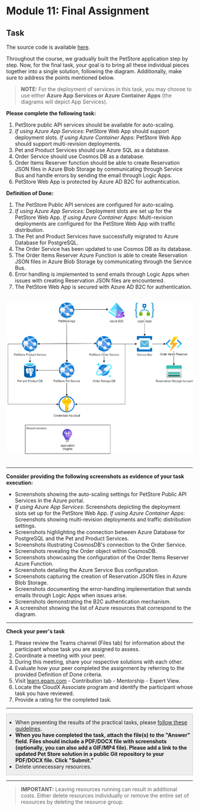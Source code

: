 # Module 11: Final Assignment

## Task

The source code is available [here](../../../petstore).

Throughout the course, we gradually built the PetStore application step by step.
Now, for the final task, your goal is to bring all these individual pieces together into a single solution, following the diagram. Additionally, make sure to address the points mentioned below.

> **NOTE:** For the deployment of services in this task, you may choose to use either **Azure App Services or Azure Container Apps** (the diagrams will depict App Services).

**Please complete the following task:**

1. PetStore public API services should be available for auto-scaling.
2. *If using Azure App Services*: PetStore Web App should support deployment slots. *If using Azure Container Apps*:
   PetStore Web App should support multi-revision deployments.
3. Pet and Product Services should use Azure SQL as a database.
4. Order Service should use Cosmos DB as a database.
5. Order Items Reserver function should be able to create Reservation JSON files in Azure Blob Storage by communicating through Service Bus and handle errors by sending the email through Logic Apps.
6. PetStore Web App is protected by Azure AD B2C for authentication.

**Definition of Done:**

1. The PetStore Public API services are configured for auto-scaling.
2. *If using Azure App Services*: Deployment slots are set up for the PetStore Web App. *If using Azure Container Apps*:
   Multi-revision deployments are configured for the PetStore Web App with traffic distribution.
3. The Pet and Product Services have successfully migrated to Azure Database for PostgreSQL.
4. The Order Service has been updated to use Cosmos DB as its database.
5. The Order Items Reserver Azure Function is able to create Reservation JSON files in Azure Blob Storage by communicating through the Service Bus.
6. Error handling is implemented to send emails through Logic Apps when issues with creating Reservation JSON files are encountered.
7. The PetStore Web App is secured with Azure AD B2C for authentication.

<img src="images/scheme.png" width="700" style="margin: 20px 0; display: inline-block;"/>

<hr>

**Consider providing the following screenshots as evidence of your task execution:**

- Screenshots showing the auto-scaling settings for PetStore Public API Services in the Azure portal.
- *If using Azure App Services*: Screenshots depicting the deployment slots set up for the PetStore Web App. *If using
  Azure Container Apps*: Screenshots showing multi-revision deployments and traffic distribution settings.
- Screenshots highlighting the connection between Azure Database for PostgreSQL and the Pet and Product Services.
- Screenshots illustrating CosmosDB's connection to the Order Service.
- Screenshots revealing the Order object within CosmosDB.
- Screenshots showcasing the configuration of the Order Items Reserver Azure Function.
- Screenshots detailing the Azure Service Bus configuration.
- Screenshots capturing the creation of Reservation JSON files in Azure Blob Storage.
- Screenshots documenting the error-handling implementation that sends emails through Logic Apps when issues arise.
- Screenshots demonstrating the B2C authentication mechanism.
- A screenshot showing the list of Azure resources that correspond to the diagram.

<hr>

**Check your peer's task**

1. Please review the Teams channel (Files tab) for information about the participant whose task you are assigned to assess.
2. Coordinate a meeting with your peer.
3. During this meeting, share your respective solutions with each other.
4. Evaluate how your peer completed the assignment by referring to the provided Definition of Done criteria.
5. Visit [learn.epam.com](http://learn.epam.com) - Contribution tab - Mentorship - Expert View.
6. Locate the CloudX Associate program and identify the participant whose task you have reviewed.
7. Provide a rating for the completed task.

<hr>

<div style="border: 1px solid #ccc; background-color: #eee;">
  <ul>
    <li>When presenting the results of the practical tasks, please <a href="../common/presenting-results/presenting-results.md">follow these guidelines</a>.</li>
    <li><strong>When you have completed the task, attach the file(s) to the "Answer" field. Files should include a PDF/DOCX file with screenshots (optionally, you can also add a GIF/MP4 file). Please add a link to the updated Pet Store solution in a public Git repository to your PDF/DOCX file. Click "Submit."</strong></li>
    <li>Delete unnecessary resources.</li>
  </ul>
</div>
<hr>

>**IMPORTANT:** Leaving resources running can result in additional costs. Either delete resources individually or remove the entire set of resources by deleting the resource group.
